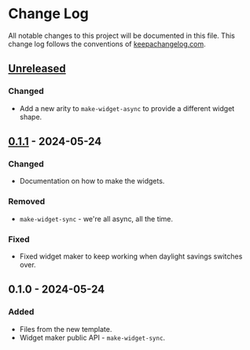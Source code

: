 # Change Log
All notable changes to this project will be documented in this file. This change log follows the conventions of [keepachangelog.com](http://keepachangelog.com/).

## [Unreleased]
### Changed
- Add a new arity to `make-widget-async` to provide a different widget shape.

## [0.1.1] - 2024-05-24
### Changed
- Documentation on how to make the widgets.

### Removed
- `make-widget-sync` - we're all async, all the time.

### Fixed
- Fixed widget maker to keep working when daylight savings switches over.

## 0.1.0 - 2024-05-24
### Added
- Files from the new template.
- Widget maker public API - `make-widget-sync`.

[Unreleased]: https://github.com/pedestal-reitit-openapi-example/pedestal-reitit-openapi-example/compare/0.1.1...HEAD
[0.1.1]: https://github.com/pedestal-reitit-openapi-example/pedestal-reitit-openapi-example/compare/0.1.0...0.1.1
